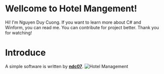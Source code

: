 # Wellcome to Hotel Mangement!
Hi! I'm Nguyen Duy Cuong. If you want to learn more about C# and Winform, you can read me. You can contribute for project better. Thank you for watching!

# Introduce
A simple software is written by **[ndc07](https://github.com/ndc07)**.
![Hotel Management](https://user-images.githubusercontent.com/34389409/44379692-556d3100-a531-11e8-8105-2c0ae4dff559.png)
